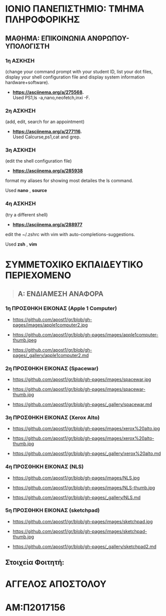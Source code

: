 # ΙΟΝΙΟ ΠΑΝΕΠΙΣΤΗΜΙΟ: ΤΜΗΜΑ ΠΛΗΡΟΦΟΡΙΚΗΣ 
## ΜΑΘΗΜΑ: ΕΠΙΚΟΙΝΩΝΙΑ ΑΝΘΡΩΠΟΥ-ΥΠΟΛΟΓΙΣΤΗ
 


### 1η ΑΣΚΗΣΗ  
(change your command prompt with your student ID, list your dot files, display your shell configuration file and display system information hardware+software).  


- **https://asciinema.org/a/275568.**  
 Used PS1,ls -a,nano,neofetch,inxi -F.   



### 2η ΑΣΚΗΣΗ  
 (add, edit, search for an appointment) 


- **https://asciinema.org/a/277116.**  
Used Calcurse,ps1,cat and grep. 


 ### 3η ΑΣΚΗΣΗ 
   (edit the shell configuration file) 
   
   
   - **https://asciinema.org/a/285938** 
   
   format my aliases for showing most detailes the ls command. 
   
   Used **nano** , **source**  
    
  ### 4η ΑΣΚΗΣΗ 
  (try a different shell) 
   
   - **https://asciinema.org/a/288977** 
   
   edit the ~/.zshrc with vim with auto-completions-suggestions. 
   
   Used **zsh** , **vim**
   
   
   
# ΣΥΜΜΕΤΟΧΙΚΟ ΕΚΠΑΙΔΕΥΤΙΚΟ ΠΕΡΙΕΧΟΜΕΝΟ 
 
   
> ## Α: ΕΝΔΙΑΜΕΣΗ ΑΝΑΦΟΡΑ
  
    
      
        
          
          
  
   
  
    
  ### 1η ΠΡΟΣΘΗΚΗ ΕΙΚΟΝΑΣ (Apple 1 Computer)
  
  
 - https://github.com/apost1/gr/blob/gh-pages/images/apple1computer2.jpg
  
 - https://github.com/apost1/gr/blob/gh-pages/images/apple1computer-thumb.jpeg
  
 - https://github.com/apost1/gr/blob/gh-pages/_gallery/apple1computer2.md  
   
  ### 2η ΠΡΟΣΘΗΚΗ ΕΙΚΟΝΑΣ (Spacewar)  
   
 - https://github.com/apost1/gr/blob/gh-pages/images/spacewar.jpg  
  
 - https://github.com/apost1/gr/blob/gh-pages/images/spacewar-thumb.jpg  
  
 - https://github.com/apost1/gr/blob/gh-pages/_gallery/spacewar.md  
  
  ### 3η ΠΡΟΣΘΗΚΗ ΕΙΚΟΝΑΣ (Xerox Alto)  
  
 - https://github.com/apost1/gr/blob/gh-pages/images/xerox%20alto.jpg  
  
 - https://github.com/apost1/gr/blob/gh-pages/images/xerox%20alto-thumb.jpg  
  
 - https://github.com/apost1/gr/blob/gh-pages/_gallery/xerox%20alto.md  
  
  ### 4η ΠΡΟΣΘΗΚΗ ΕΙΚΟΝΑΣ (NLS)  
  
 - https://github.com/apost1/gr/blob/gh-pages/images/NLS.jpg  
  
 - https://github.com/apost1/gr/blob/gh-pages/images/NLS-thumb.jpg  
  
 - https://github.com/apost1/gr/blob/gh-pages/_gallery/NLS.md  
  
  ### 5η ΠΡΟΣΘΗΚΗ ΕΙΚΟΝΑΣ (sketchpad)  
  
 - https://github.com/apost1/gr/blob/gh-pages/images/sketchpad.jpg  
  
 - https://github.com/apost1/gr/blob/gh-pages/images/sketchpad-thumb.jpg  
  
 - https://github.com/apost1/gr/blob/gh-pages/_gallery/sketchpad2.md
  
  
  
  




 
## Στοιχεία Φοιτητή: 

# ΑΓΓΕΛΟΣ ΑΠΟΣΤΟΛΟΥ  
# ΑM:Π2017156  
